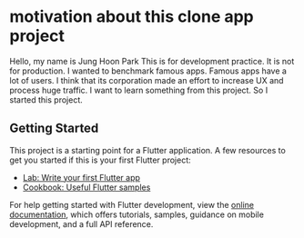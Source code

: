 # motivation about this clone app project
Hello, my name is Jung Hoon Park
This is for development practice.
It is not for production.
I wanted to benchmark famous apps.
Famous apps have a lot of users.
I think that its corporation made an effort to increase UX and process huge traffic.
I want to learn something from this project.
So I started this project.



## Getting Started
This project is a starting point for a Flutter application. 
A few resources to get you started if this is your first Flutter project:
- [Lab: Write your first Flutter app](https://docs.flutter.dev/get-started/codelab)
- [Cookbook: Useful Flutter samples](https://docs.flutter.dev/cookbook)

For help getting started with Flutter development, view the
[online documentation](https://docs.flutter.dev/), which offers tutorials,
samples, guidance on mobile development, and a full API reference.

